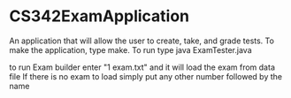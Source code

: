 # CS342ExamApplication
An application that will allow the user to create, take, and grade tests.
To make the application, type make.
To run type java ExamTester.java

to run Exam builder enter "1 exam.txt" and it will load the exam from data file
If there is no exam to load simply put any other number followed by the name

